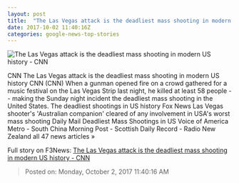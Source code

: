 ```yaml
---
layout: post
title:  "The Las Vegas attack is the deadliest mass shooting in modern US history - CNN"
date: 2017-10-02 11:40:16Z
categories: google-news-top-stories
---
```


![The Las Vegas attack is the deadliest mass shooting in modern US history - CNN](http://i2.cdn.cnn.com/cnnnext/dam/assets/171002050706-24-las-vegas-incident-1002-super-tease.jpg)

CNN The Las Vegas attack is the deadliest mass shooting in modern US history CNN (CNN) When a gunman opened fire on a crowd gathered for a music festival on the Las Vegas Strip last night, he killed at least 58 people -- making the Sunday night incident the deadliest mass shooting in the United States. The deadliest shootings in US history Fox News Las Vegas shooter's 'Australian companion' cleared of any involvement in USA's worst mass shooting Daily Mail Deadliest Mass Shootings in US Voice of America Metro - South China Morning Post - Scottish Daily Record - Radio New Zealand all 47 news articles »


Full story on F3News: [The Las Vegas attack is the deadliest mass shooting in modern US history - CNN](http://www.f3nws.com/n/VgdrBJ)

> Posted on: Monday, October 2, 2017 11:40:16 AM
